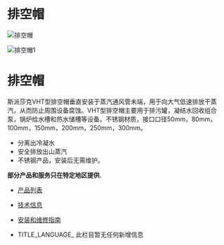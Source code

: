 

# 排空帽

![排空帽](/d/file/p/15efc7f16abb4fa43c8d5afab87a4029.jpg)

![排空帽1](/d/file/p/15efc7f16abb4fa43c8d5afab87a4029.jpg)

# 排空帽

斯派莎克VHT型排空帽垂直安装于蒸汽通风管未端，用于向大气低速排放干蒸汽，从而防止周围设备腐蚀。VHT型排空帽主要用于排污罐，凝结水回收组合泵，锅炉给水槽和热水储槽等设备。不锈钢材质，接口口径50mm，80mm，100mm，150mm，200mm，250mm，300mm。

-   分离出冷凝水
-   安全排放出山蒸汽
-   不锈钢产品，安装后无需维护。

**部分产品和服务只在特定地区提供.**

-   [产品列表](javascript:navactive(1);)
-   [技术信息](javascript:navactive(2);)
-   [安装和维修指南](javascript:navactive(3);)

-   TITLE_LANGUAGE_
此栏目暂无任何新增信息

